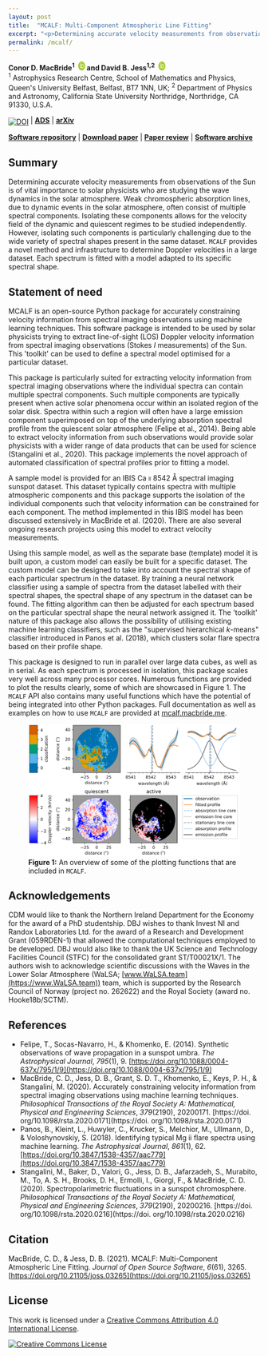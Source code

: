 ```yaml
---
layout: post
title:  "MCALF: Multi-Component Atmospheric Line Fitting"
excerpt: "<p>Determining accurate velocity measurements from observations of the Sun is of vital importance to solar physicists who are studying the wave dynamics in the solar atmosphere. Weak chromospheric absorption lines, due to dynamic events in the solar atmosphere, often consist of multiple spectral components. Isolating these components allows for the velocity field of the dynamic and quiescent regimes to be studied independently. However, isolating such components is particularly challenging due to the wide variety of spectral shapes present in the same dataset. MCALF provides a novel method and infrastructure to determine Doppler velocities in a large dataset. Each spectrum is fitted with a model adapted to its specific spectral shape.</p>"
permalink: /mcalf/
---
```


<p>
<strong>
<span itemscope="" itemtype="https://schema.org/Person">Conor D. MacBride<sup>1</sup><a itemprop="sameAs" content="https://orcid.org/0000-0002-9901-8723" href="https://orcid.org/0000-0002-9901-8723" target="orcid.widget" rel="me noopener noreferrer"><img src="/img/orcid.svg" width="18" height="18" style="width:1em;margin-left:.5em;vertical-align:baseline;" alt="ORCID iD icon"></a></span>
and
<span itemscope="" itemtype="https://schema.org/Person">David B. Jess<sup>1,2</sup><a itemprop="sameAs" content="https://orcid.org/0000-0002-9155-8039" href="https://orcid.org/0000-0002-9155-8039" target="orcid.widget" rel="me noopener noreferrer"><img src="/img/orcid.svg" width="18" height="18" style="width:1em;margin-left:.5em;vertical-align:baseline;" alt="ORCID iD icon"></a></span>
</strong><br>
<sup>1</sup> Astrophysics Research Centre, School of Mathematics and Physics, Queen's University Belfast, Belfast, BT7 1NN, UK; <sup>2</sup> Department of Physics and Astronomy, California State University Northridge, Northridge, CA 91330, U.S.A.
</p>

<a href="https://doi.org/10.21105/joss.03265"><img src="https://joss.theoj.org/papers/10.21105/joss.03265/status.svg" alt="DOI" style="vertical-align: sub"></a> |
[**ADS**](https://ui.adsabs.harvard.edu/abs/2021arXiv210509303M/abstract) |
[**arXiv**](https://arxiv.org/abs/2105.09303)

[**Software repository**](https://github.com/ConorMacBride/mcalf) |
[**Download paper**](https://www.theoj.org/joss-papers/joss.03265/10.21105.joss.03265.pdf) |
[**Paper review**](https://github.com/openjournals/joss-reviews/issues/3265) |
[**Software archive**](https://doi.org/10.5281/zenodo.4767888)

## Summary

Determining accurate velocity measurements from observations of the Sun is of vital importance to solar physicists who are studying the wave dynamics in the solar atmosphere. Weak chromospheric absorption lines, due to dynamic events in the solar atmosphere, often consist of multiple spectral components. Isolating these components allows for the velocity field of the dynamic and quiescent regimes to be studied independently. However, isolating such components is particularly challenging due to the wide variety of spectral shapes present in the same dataset. `MCALF` provides a novel method and infrastructure to determine Doppler velocities in a large dataset. Each spectrum is fitted with a model adapted to its specific spectral shape.

## Statement of need

MCALF is an open-source Python package for accurately constraining velocity information from spectral imaging observations using machine learning techniques. This software package is intended to be used by solar physicists trying to extract line-of-sight (LOS) Doppler velocity information from spectral imaging observations (Stokes *I* measurements) of the Sun. This 'toolkit' can be used to define a spectral model optimised for a particular dataset.

This package is particularly suited for extracting velocity information from spectral imaging observations where the individual spectra can contain multiple spectral components. Such multiple components are typically present when active solar phenomena occur within an isolated region of the solar disk. Spectra within such a region will often have a large emission component superimposed on top of the underlying absorption spectral profile from the quiescent solar atmosphere (Felipe et al., 2014). Being able to extract velocity information from such observations would provide solar physicists with a wider range of data products that can be used for science (Stangalini et al., 2020). This package implements the novel approach of automated classification of spectral profiles prior to fitting a model.

A sample model is provided for an IBIS Ca <span style="font-variant: small-caps">ii</span> 8542 Å spectral imaging sunspot dataset. This dataset typically contains spectra with multiple atmospheric components and this package supports the isolation of the individual components such that velocity information can be constrained for each component. The method implemented in this IBIS model has been discussed extensively in MacBride et al. (2020). There are also several ongoing research projects using this model to extract velocity measurements.

Using this sample model, as well as the separate base (template) model it is built upon, a custom model can easily be built for a specific dataset. The custom model can be designed to take into account the spectral shape of each particular spectrum in the dataset. By training a neural network classifier using a sample of spectra from the dataset labelled with their spectral shapes, the spectral shape of any spectrum in the dataset can be found. The fitting algorithm can then be adjusted for each spectrum based on the particular spectral shape the neural network assigned it. The 'toolkit' nature of this package also allows the possibility of utilising existing machine learning classifiers, such as the "supervised hierarchical *k*-means" classifier introduced in Panos et al. (2018), which clusters solar flare spectra based on their profile shape.

This package is designed to run in parallel over large data cubes, as well as in serial. As each spectrum is processed in isolation, this package scales very well across many processor cores. Numerous functions are provided to plot the results clearly, some of which are showcased in Figure 1. The `MCALF` API also contains many useful functions which have the potential of being integrated into other Python packages. Full documentation as well as examples on how to use `MCALF` are provided at [mcalf.macbride.me](https://mcalf.macbride.me).

<figure>
<img src="/img/2021-05-17-mcalf-figure.svg" alt="collection of example plots generated by MCALF" style="background-color: #FFF">
<figcaption><strong>Figure 1:</strong> An overview of some of the plotting functions that are included in <code class="language-plaintext highlighter-rouge">MCALF</code>.</figcaption>
</figure>

## Acknowledgements

CDM would like to thank the Northern Ireland Department for the Economy for the award of a PhD studentship. DBJ wishes to thank Invest NI and Randox Laboratories Ltd. for the award of a Research and Development Grant (059RDEN-1) that allowed the computational techniques employed to be developed. DBJ would also like to thank the UK Science and Technology Facilities Council (STFC) for the consolidated grant ST/T00021X/1. The authors wish to acknowledge scientific discussions with the Waves in the Lower Solar Atmosphere (WaLSA; [www.WaLSA.team](https://www.WaLSA.team)) team, which is supported by the Research Council of Norway (project no. 262622) and the Royal Society (award no. Hooke18b/SCTM).

## References

- Felipe, T., Socas-Navarro, H., & Khomenko, E. (2014). Synthetic observations of wave propagation in a sunspot umbra. *The Astrophysical Journal*, *795*(1), 9. [https://doi.org/10.1088/0004-637x/795/1/9](https://doi.org/10.1088/0004-637x/795/1/9)
- MacBride, C. D., Jess, D. B., Grant, S. D. T., Khomenko, E., Keys, P. H., & Stangalini, M. (2020). Accurately constraining velocity information from spectral imaging observations using machine learning techniques. *Philosophical Transactions of the Royal Society A: Mathematical, Physical and Engineering Sciences*, *379*(2190), 20200171. [https://doi. org/10.1098/rsta.2020.0171](https://doi. org/10.1098/rsta.2020.0171)
- Panos, B., Kleint, L., Huwyler, C., Krucker, S., Melchior, M., Ullmann, D., & Voloshynovskiy, S. (2018). Identifying typical Mg ii flare spectra using machine learning. *The Astrophysical Journal*, *861*(1), 62. [https://doi.org/10.3847/1538-4357/aac779](https://doi.org/10.3847/1538-4357/aac779)
- Stangalini, M., Baker, D., Valori, G., Jess, D. B., Jafarzadeh, S., Murabito, M., To, A. S. H., Brooks, D. H., Ermolli, I., Giorgi, F., & MacBride, C. D. (2020). Spectropolarimetric fluctuations in a sunspot chromosphere. *Philosophical Transactions of the Royal Society A: Mathematical, Physical and Engineering Sciences*, *379*(2190), 20200216. [https://doi. org/10.1098/rsta.2020.0216](https://doi. org/10.1098/rsta.2020.0216)

## Citation

MacBride, C. D., & Jess, D. B. (2021). MCALF: Multi-Component Atmospheric Line Fitting. *Journal of Open Source Software*, *6*(61), 3265. [https://doi.org/10.21105/joss.03265](https://doi.org/10.21105/joss.03265)

## License

This work is licensed under a [Creative Commons Attribution 4.0 International License](http://creativecommons.org/licenses/by/4.0/).

<p><a rel="license" href="http://creativecommons.org/licenses/by/4.0/"><img alt="Creative Commons License" style="border-width:0" src="https://i.creativecommons.org/l/by/4.0/88x31.png"></a></p>

